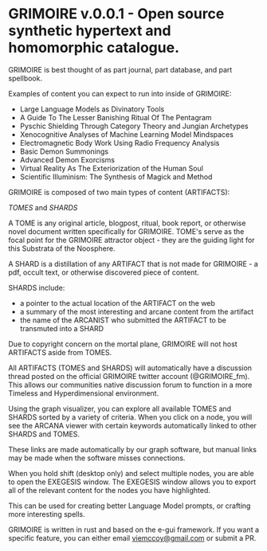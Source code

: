 # GRIMOIRE v.0.0.1 - Open source synthetic hypertext and homomorphic catalogue.

GRIMOIRE is best thought of as part journal, part database, and part spellbook. 

Examples of content you can expect to run into inside of GRIMOIRE:

- Large Language Models as Divinatory Tools
- A Guide To The Lesser Banishing Ritual Of The Pentagram
- Pyschic Shielding Through Category Theory and Jungian Archetypes
- Xenocognitive Analyses of Machine Learning Model Mindspaces
- Electromagnetic Body Work Using Radio Frequency Analysis
- Basic Demon Summonings
- Advanced Demon Exorcisms
- Virtual Reality As The Exteriorization of the Human Soul
- Scientific Illuminism: The Synthesis of Magick and Method

GRIMOIRE is composed of two main types of content (ARTIFACTS):

*TOMES* and *SHARDS*

A TOME is any original article, blogpost, ritual, book report, or otherwise novel document written specifically for GRIMOIRE.
TOME's serve as the focal point for the GRIMOIRE attractor object - they are the guiding light for this Substrata of the Noosphere.

A SHARD is a distillation of any ARTIFACT that is not made for GRIMOIRE - a pdf, occult text, or otherwise discovered piece of content.

SHARDS include:
- a pointer to the actual location of the ARTIFACT on the web 
- a summary of the most interesting and arcane content from the artifact
- the name of the ARCANIST who submitted the ARTIFACT to be transmuted into a SHARD

Due to copyright concern on the mortal plane, GRIMOIRE will not host ARTIFACTS aside from TOMES.

All ARTIFACTS (TOMES and SHARDS) will automatically have a discussion thread posted on the official GRIMOIRE twitter account (@GRIMOIRE_fm). This allows our communities native discussion forum to function in a more Timeless and Hyperdimensional environment.

Using the graph visualizer, you can explore all available TOMES and SHARDS sorted by a variety of criteria.
When you click on a node, you will see the ARCANA viewer with certain keywords automatically linked to other SHARDS and TOMES.

These links are made automatically by our graph software, but manual links may be made when the software misses connections.

When you hold shift (desktop only) and select multiple nodes, you are able to open the EXEGESIS window.
The EXEGESIS window allows you to export all of the relevant content for the nodes you have highlighted.

This can be used for creating better Language Model prompts, or crafting more interesting spells.

GRIMOIRE is written in rust and based on the e-gui framework.
If you want a specific feature, you can either email viemccoy@gmail.com or submit a PR.
